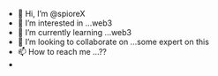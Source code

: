 - 👋 Hi, I’m @spioreX
- 👀 I’m interested in ...web3
- 🌱 I’m currently learning ...web3
- 💞️ I’m looking to collaborate on ...some expert on this
- 📫 How to reach me ...??
- 

<!---
spioreX/spioreX is a ✨ special ✨ repository because its `README.md` (this file) appears on your GitHub profile.
You can click the Preview link to take a look at your changes.
--->
